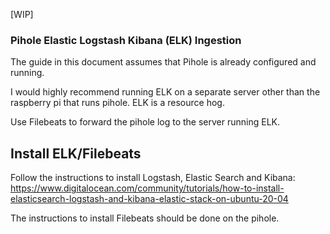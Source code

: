 \[WIP\]
### Pihole Elastic Logstash Kibana (ELK) Ingestion

The guide in this document assumes that Pihole is
already configured and running.

I would highly recommend running ELK on a separate server other than
the raspberry pi that runs pihole. ELK is a resource hog.

Use Filebeats to forward the pihole log to the server running ELK.

## Install ELK/Filebeats

Follow the instructions to install Logstash, Elastic Search and Kibana:
https://www.digitalocean.com/community/tutorials/how-to-install-elasticsearch-logstash-and-kibana-elastic-stack-on-ubuntu-20-04

The instructions to install Filebeats should be done on the pihole.




